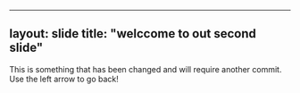 ---
layout: slide
title: "welccome to out second slide"
--
This is something that has been changed and will require another commit.
Use the left arrow to go back!
